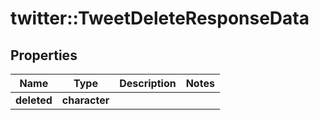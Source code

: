 # twitter::TweetDeleteResponseData


## Properties
Name | Type | Description | Notes
------------ | ------------- | ------------- | -------------
**deleted** | **character** |  | 


